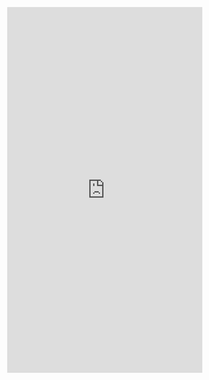 <iframe  
height=850
width=90%
src="https://ks.wjx.top/vm/exIi8eU.aspx"  
frameborder=0  
allowfullscreen>
</iframe>